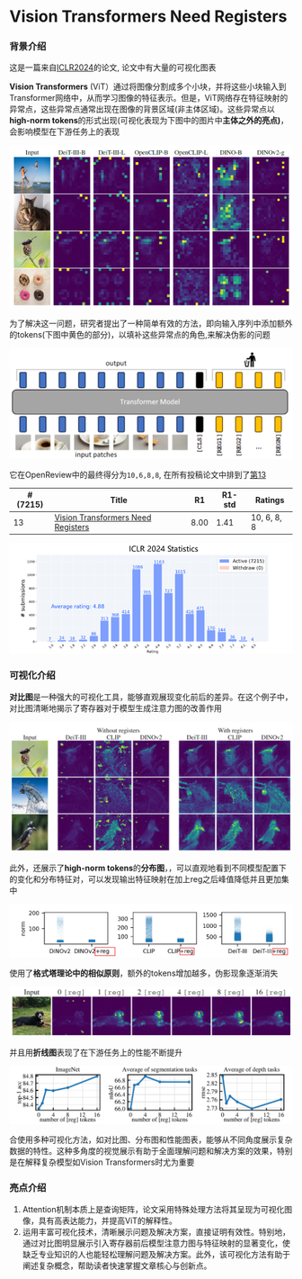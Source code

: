 # Vision Transformers Need Registers

### 背景介绍

这是一篇来自[ICLR2024](https://openreview.net/group?id=ICLR.cc/2024/Conference)的论文, 论文中有大量的可视化图表

**Vision Transformers** (ViT）通过将图像分割成多个小块，并将这些小块输入到Transformer网络中，从而学习图像的特征表示。但是，ViT网络存在特征映射的异常点，这些异常点通常出现在图像的背景区域(非主体区域)。这些异常点以 **high-norm tokens**的形式出现(可视化表现为下图中的图片中**主体之外的亮点)**，会影响模型在下游任务上的表现

<img src="assets/4.png" style="zoom:80%;" />

为了解决这一问题，研究者提出了一种简单有效的方法，即向输入序列中添加额外的tokens(下图中黄色的部分)，以填补这些异常点的角色,来解决伪影的问题

<img src="assets/2.png" style="zoom: 67%;" />

 它在OpenReview中的最终得分为`10,6,8,8`, 在所有投稿论文中排到了[第13](https://guoqiangwei.xyz/iclr2024_stats/iclr2024_submissions.html)

| **# (7215)** | Title                                                        | R1   | R1-std | Ratings     |
| ------------ | ------------------------------------------------------------ | ---- | ------ | ----------- |
| 13           | [Vision Transformers Need Registers](https://openreview.net/forum?id=2dnO3LLiJ1) | 8.00 | 1.41   | 10, 6, 8, 8 |

![](assets/1.png)

### 可视化介绍

 **对比图**是一种强大的可视化工具，能够直观展现变化前后的差异。在这个例子中，对比图清晰地揭示了寄存器对于模型生成注意力图的改善作用

<img src="assets/3.png" style="zoom:60%;" />

此外，还展示了**high-norm tokens**的**分布图**，，可以直观地看到不同模型配置下的变化和分布特征对，可以发现输出特征映射在加上reg之后峰值降低并且更加集中

![](assets/5.png)

使用了**格式塔理论中的相似原则**，额外的tokens增加越多，伪影现象逐渐消失

<img src="assets/6.png" style="zoom:67%;" />

并且用**折线图**表现了在下游任务上的性能不断提升

<img src="assets/7.png" style="zoom:67%;" />



合使用多种可视化方法，如对比图、分布图和性能图表，能够从不同角度展示复杂数据的特性。这种多角度的视觉展示有助于全面理解问题和解决方案的效果，特别是在解释复杂模型如Vision Transformers时尤为重要

### 亮点介绍

1. Attention机制本质上是查询矩阵，论文采用特殊处理方法将其呈现为可视化图像，具有高表达能力，并提高ViT的解释性。
2. 运用丰富可视化技术，清晰展示问题及解决方案，直接证明有效性。特别地，通过对比图明显展示引入寄存器前后模型注意力图与特征映射的显著变化，使缺乏专业知识的人也能轻松理解问题及解决方案。此外，该可视化方法有助于阐述复杂概念，帮助读者快速掌握文章核心与创新点。
